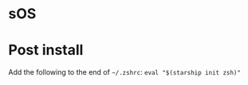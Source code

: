 # sOS

# Post install

 Add the following to the end of `~/.zshrc`:
```eval "$(starship init zsh)"```